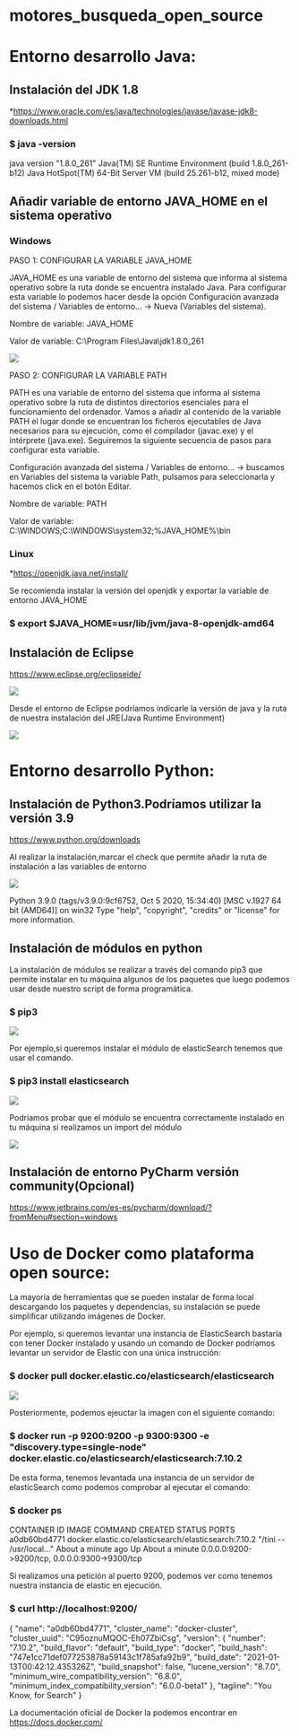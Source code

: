 # motores_busqueda_open_source

# Entorno desarrollo Java:
## Instalación del JDK 1.8

*https://www.oracle.com/es/java/technologies/javase/javase-jdk8-downloads.html

### $ java -version

java version "1.8.0_261"
Java(TM) SE Runtime Environment (build 1.8.0_261-b12)
Java HotSpot(TM) 64-Bit Server VM (build 25.261-b12, mixed mode)

## Añadir variable de entorno JAVA_HOME en el sistema operativo

### Windows

PASO 1: CONFIGURAR LA VARIABLE JAVA_HOME

JAVA_HOME es una variable de entorno del sistema que informa al sistema operativo sobre la ruta donde se encuentra instalado Java.
Para configurar esta variable lo podemos hacer desde la opción Configuración avanzada del sistema /  Variables de entorno... -> Nueva (Variables del sistema).

Nombre de variable: JAVA_HOME

Valor de variable: C:\Program Files\Java\jdk1.8.0_261 

<img src="instalar_java.png">

PASO 2: CONFIGURAR LA VARIABLE PATH

PATH es una variable de entorno del sistema que informa al sistema operativo sobre la ruta de distintos directorios esenciales para el funcionamiento del ordenador. Vamos a añadir al contenido de la variable PATH el lugar donde se encuentran los ficheros ejecutables de Java necesarios para su ejecución, como el compilador (javac.exe) y el intérprete (java.exe). Seguiremos la siguiente secuencia de pasos para configurar esta variable.

Configuración avanzada del sistema /  Variables de entorno... -> buscamos en Variables del sistema la variable Path, pulsamos para seleccionarla y hacemos click en el botón Editar.

Nombre de variable: PATH

Valor de variable: C:\WINDOWS;C:\WINDOWS\system32;%JAVA_HOME%\bin

### Linux

*https://openjdk.java.net/install/

Se recomienda instalar la versión del openjdk y exportar la variable de entorno JAVA_HOME

###  $ export $JAVA_HOME=usr/lib/jvm/java-8-openjdk-amd64

## Instalación de Eclipse

https://www.eclipse.org/eclipseide/

<img src="eclipse_ide.png">

Desde el entorno de Eclipse podríamos indicarle la versión de java y la ruta de nuestra instalación del JRE(Java Runtime Environment)

<img src="jre_java.png">

# Entorno desarrollo Python:

## Instalación de Python3.Podríamos utilizar la versión 3.9

https://www.python.org/downloads

Al realizar la instalación,marcar el check que permite añadir la ruta de instalación a las variables de entorno

<img src="instalar_python.png">

Python 3.9.0 (tags/v3.9.0:9cf6752, Oct  5 2020, 15:34:40) [MSC v.1927 64 bit (AMD64)] on win32
Type "help", "copyright", "credits" or "license" for more information.
>>>

## Instalación de módulos en python

La instalación de módulos se realizar a través del comando pip3 que permite instalar en tu máquina algunos de los paquetes que luego podemos usar desde
nuestro script de forma programática.

### $ pip3

<img src="instalar_modulos_pip3.png">

Por ejemplo,si queremos instalar el módulo de elasticSearch tenemos que usar el comando.

###  $ pip3 install elasticsearch

<img src="instalar_elasticSearch.png">

Podríamos probar que el módulo se encuentra correctamente instalado en tu máquina si realizamos un import del módulo

<img src="import_elasticSearch.png">

## Instalación de entorno PyCharm versión community(Opcional) 

https://www.jetbrains.com/es-es/pycharm/download/?fromMenu#section=windows

# Uso de Docker como plataforma open source:
La mayoría de herramientas que se pueden instalar de forma local descargando los paquetes y dependencias, su instalación se puede simplificar utilizando imágenes de Docker.

Por ejemplo, si queremos levantar una instancia de ElasticSearch bastaría con tener Docker instalado y usando un comando de Docker podríamos levantar un servidor de Elastic con una única instrucción:

###  $ docker pull docker.elastic.co/elasticsearch/elasticsearch

<img src="docker_elasticSearch.png">

Posteriormente, podemos ejeuctar la imagen con el siguiente comando:

###  $ docker run -p 9200:9200 -p 9300:9300 -e "discovery.type=single-node" docker.elastic.co/elasticsearch/elasticsearch:7.10.2

De esta forma, tenemos levantada una instancia de un servidor de elasticSearch como podemos comprobar al ejecutar el comando:

###  $ docker ps
CONTAINER ID        IMAGE                                                  COMMAND                  CREATED              STATUS              PORTS                               
a0db60bd4771        docker.elastic.co/elasticsearch/elasticsearch:7.10.2   "/tini -- /usr/local…"   About a minute ago   Up About a minute   0.0.0.0:9200->9200/tcp, 0.0.0.0:9300->9300/tcp

Si realizamos una petición al puerto 9200, podemos ver como tenemos nuestra instancia de elastic en ejecución.

###  $ curl http://localhost:9200/

{
"name": "a0db60bd4771",
"cluster_name": "docker-cluster",
"cluster_uuid": "C95oznuMQOC-Eh07ZbiCsg",
"version": {
"number": "7.10.2",
"build_flavor": "default",
"build_type": "docker",
"build_hash": "747e1cc71def077253878a59143c1f785afa92b9",
"build_date": "2021-01-13T00:42:12.435326Z",
"build_snapshot": false,
"lucene_version": "8.7.0",
"minimum_wire_compatibility_version": "6.8.0",
"minimum_index_compatibility_version": "6.0.0-beta1"
},
"tagline": "You Know, for Search"
}

La documentación oficial de Docker la podemos encontrar en https://docs.docker.com/
